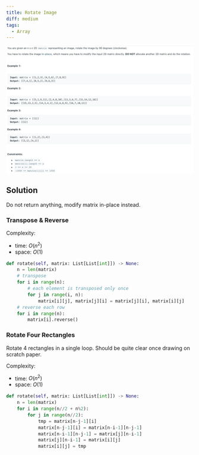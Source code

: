 ```yaml
---
title: Rotate Image
diff: medium
tags:
  - Array
---
```


<img class="medium-zoom" src="/algo/rotate-image.png" alt="https://leetcode.com/problems/rotate-image">

## Solution

Do not return anything, modify matrix in-place instead.

### Transpose & Reverse

Complexity:

- time: $O(n^2)$
- space: $O(1)$

```py
def rotate(self, matrix: List[List[int]]) -> None:
    n = len(matrix)
    # transpose
    for i in range(n):
        # each element is transposed only once
        for j in range(i, n):
            matrix[i][j], matrix[j][i] = matrix[j][i], matrix[i][j]
    # reverse each row
    for i in range(n):
        matrix[i].reverse()
```

### Rotate Four Rectangles

Rotate 4 rectangles in a single loop. Should be quite clear once drawing on scratch paper.

Complexity:

- time: $O(n^2)$
- space: $O(1)$

```py
def rotate(self, matrix: List[List[int]]) -> None:
    n = len(matrix)
    for i in range(n//2 + n%2):
        for j in range(n//2):
            tmp = matrix[n-j-1][i]
            matrix[n-j-1][i] = matrix[n-i-1][n-j-1]
            matrix[n-i-1][n-j-1] = matrix[j][n-i-1]
            matrix[j][n-i-1] = matrix[i][j]
            matrix[i][j] = tmp
```
